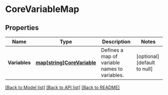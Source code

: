 # CoreVariableMap

## Properties
Name | Type | Description | Notes
------------ | ------------- | ------------- | -------------
**Variables** | [**map[string]CoreVariable**](coreVariable.md) | Defines a map of variable names to variables. | [optional] [default to null]

[[Back to Model list]](../README.md#documentation-for-models) [[Back to API list]](../README.md#documentation-for-api-endpoints) [[Back to README]](../README.md)


